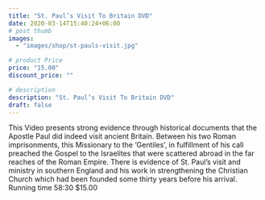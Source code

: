 ```yaml
---
title: "St. Paul’s Visit To Britain DVD"
date: 2020-03-14T15:40:24+06:00
# post thumb
images:
  - "images/shop/st-pauls-visit.jpg"

# product Price
price: "15.00"
discount_price: ""

# description
description: "St. Paul’s Visit To Britain DVD"
draft: false
---
```



This Video presents strong evidence through historical documents that the Apostle Paul did indeed visit ancient Britain. Between his two Roman imprisonments, this Missionary to the ‘Gentiles’, in fulfillment of his call preached the Gospel to the Israelites that were scattered abroad in the far reaches of the Roman Empire. There is evidence of St. Paul’s visit and ministry in southern England and his work in strengthening the Christian Church which had been founded some thirty years before his arrival. Running time 58:30 $15.00